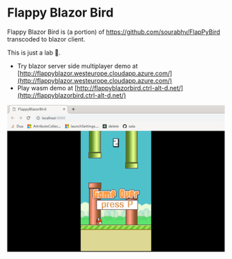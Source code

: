 # Flappy Blazor Bird

Flappy Blazor Bird is (a portion) of https://github.com/sourabhv/FlapPyBird transcoded to blazor client.

This is just a lab 🧪.

* Try blazor server side multiplayer demo at [http://flappyblazor.westeurope.cloudapp.azure.com/](http://flappyblazor.westeurope.cloudapp.azure.com/)
* Play wasm demo at [http://flappyblazorbird.ctrl-alt-d.net/](http://flappyblazorbird.ctrl-alt-d.net/)

![screenshot](./screenshots/gameover.png)




